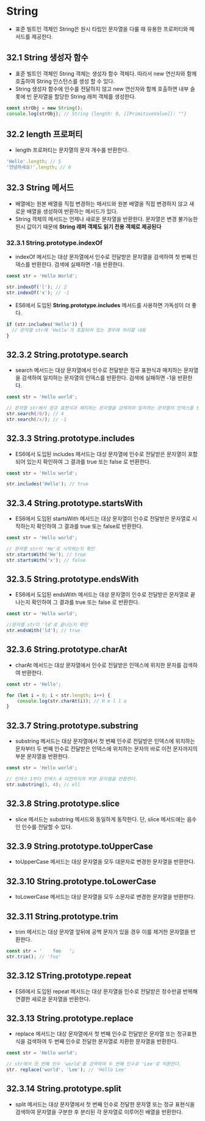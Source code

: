# String

- 표준 빌트인 객체인 String은 원시 타립인 문자열을 다룰 때 유용한 프로퍼티와 메서드를 제공한다.

## 32.1 String 생성자 함수

- 표준 빌트인 객체인 String 객체는 생성자 함수 객체다. 따라서 new 연산자와 함께 호출하여 String 인스턴스를 생성 할 수 있다.
- String 생성자 함수에 인수를 전달하지 않고 new 연산자와 함께 호출하면 내부 슬롯에 빈 문자열을 할당한 String 래퍼 객체를 생성한다.

```jsx
const strObj = new String();
console.log(strObj); // String {length: 0, [[PrimitiveValue]]: ""}
```

## 32.2 length 프로퍼티

- length 프로퍼티는 문자열의 문자 개수를 반환한다.

```jsx
'Hello'.length; // 5
'안녕하세요!'.length; // 6
```

## 32.3 String 메서드

- 배열에는 원본 배열을 직접 변경하는 메서드와 원본 배열을 직접 변경하지 않고 새로운 배열을 생성하여 반환하는 메서드가 있다.
- String 객체의 메서드는 언제나 새로운 문자열을 반환한다. 문자열은 변경 불가능한 원시 값이기 때문에 **String 래퍼 객체도 읽기 전용 객체로 제공된다**

### 32.3.1 String.prototype.indexOf

- indexOf 메서드는 대상 문자열에서 인수로 전달받은 문자열을 검색하여 첫 번째 인덱스를 반환한다. 검색에 실패하면 -1을 반환한다.

```jsx
const str = 'Hello World';

str.indexOf('l'); // 2
str.indexOf('x'); // -1
```

- ES6에서 도입된 **String.prototype.includes** 메서드를 사용하면 가독성이 더 좋다.

```jsx
if (str.includes('Hello')) {
  // 문자열 str에 'Hello'가 포함되어 있는 경우에 처리할 내용
}
```

## 32.3.2 String.prototype.search

- search 메서드는 대상 문자열에서 인수로 전달받은 정규 표현식과 매치하는 문자열을 검색하여 일치하는 문자열의 인덱스를 반환한다. 검색에 실패하면 -1을 반환한다.

```jsx
const str = 'Hello world';

// 문자열 str에서 정규 표현식과 매치하는 문자열을 검색하여 일치하는 문자열의 인덱스를 반환한다.
str.search(/0/); // 4
str.search(/x/); // -1
```

## 32.3.3 String.prototype.includes

- ES6에서 도입된 includes 메서드는 대상 문자열에 인수로 전달받은 문자열이 포함되어 있는지 확인하여 그 결과를 true 또는 false 로 반환한다.

```jsx
const str = 'Hello world';

str.includes('Hello'); // true
```

## 32.3.4 String.prototype.startsWith

- ES6에서 도입된 startsWith 메서드는 대상 문자열이 인수로 전달받은 문자열로 시작하는지 확인하여 그 결과를 true 또는 false로 반환한다.

```jsx
const str = 'Hello world';

// 문자열 str이 'He'로 시작하는지 확인
str.startsWith('He'); // true
str.startsWith('x'); // false
```

## 32.3.5 String.prototype.endsWith

- ES6에서 도입된 endsWith 메서드는 대상 문자열이 인수로 전달받은 문자열로 끝나는지 확인하여 그 결과를 true 또는 false 로 반환한다.

```jsx
const str = 'Hello world';

//문자열 str이 'ld'로 끝나는지 확인
str.endsWith('ld'); // true
```

## 32.3.6 String.prototype.charAt

- charAt 메서드는 대상 문자열에서 인수로 전달받은 인덱스에 위치한 문자를 검색하여 반환한다.

```jsx
const str = 'Hello';

for (let i = 0; i < str.length; i++) {
	console.log(str.charAt(i)); // H e l l o
}
```

## 32.3.7 String.prototype.substring

- substring 메서드는 대상 문자열에서 첫 번째 인수로 전달받은 인덱스에 위치하는 문자부터 두 번째 인수로 전달받은 인덱스에 위치하는 문자의 바로 이전 문자까지의 부분 문자열을 반환한다.

```jsx
const str = 'Hello world';

// 인덱스 1부터 인덱스 4 이전까지의 부분 문자열을 반환한다.
str.substring(1, 4); // ell
```

## 32.3.8 String.prototype.slice

- slice 메서드는 substring 메서드와 동일하게 동작한다. 단, slice 메서드에는 음수인 인수를 전달할 수 있다.

## 32.3.9 String.prototype.toUpperCase

- toUpperCase 메서드는 대상 문자열을 모두 대문자로 변경한 문자열을 반환한다.

## 32.3.10 String.prototype.toLowerCase

- toLowerCase 메서드는 대상 문자열을 모두 소문자로 변경한 문자열을 반환한다.

## 32.3.11 String.prototype.trim

- trim 메서드는 대상 문자열 앞뒤에 공백 문자가 있을 경우 이를 제거한 문자열을 반환한다.

```jsx
const str = '    foo   ';
str.trim(); // 'foo'
```

## 32.3.12 STring.prototype.repeat

- ES6에서 도입된 repeat 메서드는 대상 문자열을 인수로 전달받은 정수만큼 반복해 연결한 새로운 문자열을 반환한다.

## 32.3.13 String.prototype.replace

- replace 메서드는 대상 문자열에서 첫 번째 인수로 전달받은 문자열 또는 정규표현식을 검색하여 두 번째 인수로 전달한 문자열로 치환한 문자열을 반환한다.

```jsx
const str = 'Hello world';

// str에서 첫 번째 인수 'world'를 검색하여 두 번째 인수로 'Lee'로 치환한다.
str. replace('world', 'Lee'); // 'Hello Lee'
```

## 32.3.14 String.prototype.split

- split 메서드는 대상 문자열에서 첫 번째 인수로 전달한 문자열 또는 정규 표현식을 검색하여 문자열을 구분한 후 분리된 각 문자열로 이루어진 배열을 반환한다.